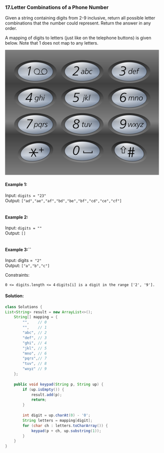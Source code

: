 ### 17.Letter Combinations of a Phone Number

Given a string containing digits from 2-9 inclusive, return all possible letter combinations that the number could represent. Return the answer in any order.

A mapping of digits to letters (just like on the telephone buttons) is given below. Note that 1 does not map to any letters.

<img src="Assests/keypad.png">
 
#### Example 1:

Input: `digits = "23"`<br>
Output: `["ad","ae","af","bd","be","bf","cd","ce","cf"]`<br>
<br>
#### Example 2:<br>

Input: `digits = ""`<br>
Output: `[]`<br><br>
#### Example 3:``<br>

Input: digits =` "2"`<br>
Output: `["a","b","c"]`<br>
 

Constraints:

`0 <= digits.length <= 4`
`digits[i] is a digit in the range ['2', '9'].`

#### Solution:  

```java
class Solutions {
List<String> result = new ArrayList<>();
    String[] mapping = {
        "",    // 0
        "",    // 1
        "abc", // 2
        "def", // 3
        "ghi", // 4
        "jkl", // 5
        "mno", // 6
        "pqrs",// 7
        "tuv", // 8
        "wxyz" // 9
    };

    public void keypad(String p, String up) {
        if (up.isEmpty()) {
            result.add(p);
            return;
        }

        int digit = up.charAt(0) - '0';
        String letters = mapping[digit];
        for (char ch : letters.toCharArray()) {
            keypad(p + ch, up.substring(1));
        }
    }
}
```

